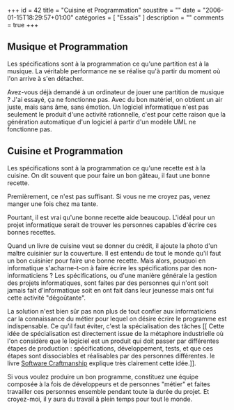 +++
id = 42
title = "Cuisine et Programmation"
soustitre = ""
date = "2006-01-15T18:29:57+01:00"
catégories = [ "Essais" ]
description = ""
comments = true
+++

<div class="chapo"></div>

## Musique et Programmation
Les spécifications sont à la programmation ce qu'une partition est à la musique. La véritable performance ne se réalise qu'à partir du moment où l'on arrive à s'en détacher.

Avez-vous déjà demandé à un ordinateur de jouer une partition de musique ? J'ai essayé, ça ne fonctionne pas. Avec du bon matériel, on obtient un air juste, mais sans âme, sans émotion. Un logiciel informatique n'est pas seulement le produit d'une activité rationnelle, c'est pour cette raison que la génération automatique d'un logiciel à partir d'un modèle UML ne fonctionne pas.

## Cuisine et Programmation
Les spécifications sont à la programmation ce qu'une recette est à la cuisine. On dit souvent que pour faire un bon gâteau, il faut une bonne recette. 

Premièrement, ce n'est pas suffisant. Si vous ne me croyez pas, venez manger une fois chez ma tante.

Pourtant, il est vrai qu'une bonne recette aide beaucoup. L'idéal pour un projet informatique serait de trouver les personnes capables d'écrire ces bonnes recettes. 

Quand un livre de cuisine veut se donner du crédit, il ajoute la photo d'un maître cuisinier sur la couverture. Il est entendu de tout le monde qu'il faut un bon cuisinier pour faire une bonne recette. 
Mais alors, pouquoi en informatique s'acharne-t-on à faire écrire les spécifications par des non-informaticiens ? Les spécifications, ou d'une manière générale la gestion des projets informatiques, sont faites par des personnes qui n'ont soit jamais fait d'informatique soit en ont fait dans leur jeunesse mais ont fui cette activité "dégoûtante".

La solution n'est bien sûr pas non plus de tout confier aux informaticiens car la connaissance du métier pour lequel on désire écrire le programme est indispensable. Ce qu'il faut éviter, c'est la spécialisation des tâches [[ Cette idée de spécialisation est directement issue de la métaphore industrielle où l'on considère que le logiciel est un produit qui doit passer par différentes étapes de production : spécifications, développement, tests, et que ces étapes sont dissociables et réalisables par des personnes différentes. le livre [Software Craftmanship](../article_1) explique très clairement cette idée.]].

Si vous voulez produire un bon programme, constituez une équipe composée à la fois de développeurs et de personnes "métier" et faites travailler ces personnes ensemble pendant toute la durée du projet. Et croyez-moi, il y aura du travail à plein temps pour tout le monde.